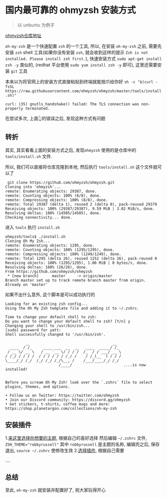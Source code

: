 # 国内最可靠的 ohmyzsh 安装方式

> 以 unbuntu 为例子

[ohmyzsh仓库地址](https://github.com/ohmyzsh/ohmyzsh)

`oh-my-zsh` 是一个快速配置 `zsh` 的一个工具, 所以, 在安装 `oh-my-zsh` 之前, 需要先安装 `zsh` shell 工具(如果你没有安装 `zsh`, 就会收到这样的提示 `Zsh is not installed. Please install zsh first.`), 快速安装方式 `sudo apt-get install zsh -y` 类似的, (redhat 平台使用 `sudo yum install zsh -y` 即可), 这里还需要安装 `git` 工具

本来以为将官网上的安装方式直接粘贴到终端就能按爪给你好 `sh -c "$(curl -fsSL https://raw.githubusercontent.com/ohmyzsh/ohmyzsh/master/tools/install.sh)"`

```shell
curl: (35) gnutls_handshake() failed: The TLS connection was non-properly terminated.
```

在尝试多次, 上面👆的错误之后, 发现这种方式有问题

## 转折

其实, 其实看看上面的安装方式之后, 发现`ohmyzsh` 使用的是仓库中的 `tools/install.sh` 文件.

所以, 我们可以直接将仓库克隆到本地, 然后执行 `tools/install.sh` 这个文件就可以了

```shell
 git clone https://github.com/ohmyzsh/ohmyzsh.git
Cloning into 'ohmyzsh'...
remote: Enumerating objects: 29387, done.
remote: Counting objects: 100% (8/8), done.
remote: Compressing objects: 100% (8/8), done.
remote: Total 29387 (delta 1), reused 2 (delta 0), pack-reused 29379
Receiving objects: 100% (29387/29387), 9.59 MiB | 3.02 MiB/s, done.
Resolving deltas: 100% (14505/14505), done.
Checking connectivity... done.

```

进入 `tools` 执行 `install.sh`

```shell
ohmyzsh/tools$ ./install.sh
Cloning Oh My Zsh...
remote: Enumerating objects: 1295, done.
remote: Counting objects: 100% (1295/1295), done.
remote: Compressing objects: 100% (1249/1249), done.
remote: Total 1295 (delta 26), reused 1252 (delta 26), pack-reused 0
Receiving objects: 100% (1295/1295), 1.06 MiB | 0 bytes/s, done.
Resolving deltas: 100% (26/26), done.
From https://github.com/ohmyzsh/ohmyzsh
 * [new branch]      master     -> origin/master
Branch master set up to track remote branch master from origin.
Already on 'master'
```

如果不出什么意外, 这个脚本是可以成功执行的

```shell
Looking for an existing zsh config...
Using the Oh My Zsh template file and adding it to ~/.zshrc.

Time to change your default shell to zsh:
Do you want to change your default shell to zsh? [Y/n] y
Changing your shell to /usr/bin/zsh...
[sudo] password for yatt:
Shell successfully changed to '/usr/bin/zsh'.

         __                                     __
  ____  / /_     ____ ___  __  __   ____  _____/ /_
 / __ \/ __ \   / __ `__ \/ / / /  /_  / / ___/ __ \
/ /_/ / / / /  / / / / / / /_/ /    / /_(__  ) / / /
\____/_/ /_/  /_/ /_/ /_/\__, /    /___/____/_/ /_/
                        /____/                       ....is now installed!


Before you scream Oh My Zsh! look over the `.zshrc` file to select plugins, themes, and options.

• Follow us on Twitter: https://twitter.com/ohmyzsh
• Join our Discord community: https://discord.gg/ohmyzsh
• Get stickers, t-shirts, coffee mugs and more: https://shop.planetargon.com/collections/oh-my-zsh

```

## 安装插件

1.[来这里选择你想要的主题](https://github.com/ohmyzsh/ohmyzsh/wiki/Themes), 根据自己的喜好选择
然后编辑 `~/.zshrc` 文件, `ZSH_THEME="robbyrussell"` 其中 `robbyrussell` 是主题的名称, 编辑完之后, 保存退出, `source ~/.zshrc` 使修改生效
2.[选择插件](https://github.com/ohmyzsh/ohmyzsh/wiki/Plugins), 根据自己需要

....

## 总结

至此, `oh-my-zsh` 就安装并配置好了, 祝大家玩得开心
